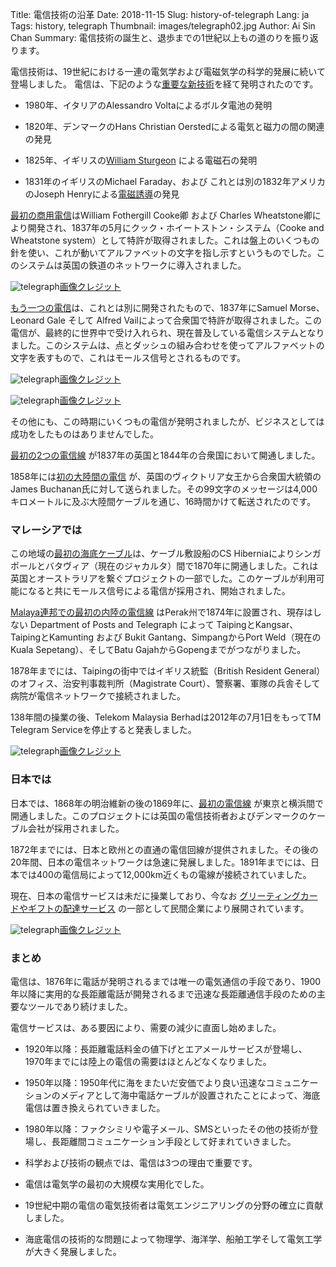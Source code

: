 Title: 電信技術の沿革
Date: 2018-11-15
Slug: history-of-telegraph
Lang: ja
Tags: history, telegraph
Thumbnail: images/telegraph02.jpg
Author: Ai Sin Chan
Summary: 電信技術の誕生と、退歩までの1世紀以上もの道のりを振り返ります。

電信技術は、19世紀における一連の電気学および電磁気学の科学的発展に続いて登場しました。
電信は、下記のような[重要な新技術](https://www.britannica.com/technology/telegraph)を経て発明されたのです。

- 1980年、イタリアのAlessandro Voltaによるボルタ電池の発明

- 1820年、デンマークのHans Christian Oerstedによる電気と磁力の間の関連の発見

- 1825年、イギリスの[William Sturgeon](https://www.thoughtco.com/who-invented-the-electromagnet-1991678)
による電磁石の発明

- 1831年のイギリスのMichael Faraday、および これとは別の1832年アメリカのJoseph Henryによる[電磁誘導](https://ja.wikipedia.org/wiki/%E3%83%95%E3%82%A1%E3%83%A9%E3%83%87%E3%83%BC%E3%81%AE%E9%9B%BB%E7%A3%81%E8%AA%98%E5%B0%8E%E3%81%AE%E6%B3%95%E5%89%87)の発見

[最初の商用電信](https://www.history.com/topics/inventions/telegraph)はWilliam Fothergill Cooke卿 および Charles Wheatstone卿により開発され、1837年の5月にクック・ホイートストン・システム（Cooke and Wheatstone system）として特許が取得されました。これは盤上のいくつもの針を使い、これが動いてアルファベットの文字を指し示すというものでした。このシステムは英国の鉄道のネットワークに導入されました。

![telegraph](/images/telegraph01.jpg)<a class="caption" href="https://en.wikipedia.org/wiki/Electrical_telegraph">画像クレジット</a>

[もう一つの電信](https://www.history.com/topics/inventions/telegraph)は、これとは別に開発されたもので、1837年にSamuel Morse、Leonard Gale そして Alfred Vailによって合衆国で特許が取得されました。この電信が、最終的に世界中で受け入れられ、現在普及している電信システムとなりました。このシステムは、点とダッシュの組み合わせを使ってアルファベットの文字を表すもので、これはモールス信号とされるものです。

![telegraph](/images/telegraph02.jpg)<a class="caption" href="https://en.wikipedia.org/wiki/Telegraphy">画像クレジット</a>

![telegraph](/images/telegraph03.jpg)<a class="caption" href="https://www.britannica.com/topic/International-Morse-Code">画像クレジット</a>

その他にも、この時期にいくつもの電信が発明されましたが、ビジネスとしては成功をしたものはありませんでした。

[最初の2つの電信線](https://ethw.org/Telegraph) が1837年の英国と1844年の合衆国において開通しました。
  
1858年には[初の大陸間の電信](https://www.telegraph.co.uk/technology/connecting-britain/first-electric-telegraph/) が、英国のヴィクトリア女王から合衆国大統領のJames Buchanan氏に対して送られました。その99文字のメッセージは4,000キロメートルに及ぶ大陸間ケーブルを通じ、16時間かけて転送されたのです。


### マレーシアでは

この地域の[最初の海底ケーブル](http://atlantic-cable.com/CableCos/Australia/)は、ケーブル敷設船のCS Hiberniaによりシンガポールとバタヴィア（現在のジャカルタ）間で1870年に開通しました。これは英国とオーストラリアを繋ぐプロジェクトの一部でした。このケーブルが利用可能になると共にモールス信号による電信が採用され、開始されました。

[Malaya連邦での最初の内陸の電信線](https://www.malaysia-traveller.com/telekom-museum.html) はPerak州で1874年に設置され、現存はしない Department of Posts and Telegraph によって TaipingとKangsar、TaipingとKamunting および Bukit Gantang、SimpangからPort Weld（現在のKuala Sepetang）、そしてBatu GajahからGopengまでがつながりました。

1878年までには、Taipingの街中ではイギリス統監（British Resident General）のオフィス、治安判事裁判所（Magistrate Court）、警察署、軍隊の兵舎そして病院が電信ネットワークで接続されました。

138年間の操業の後、Telekom Malaysia Berhadは2012年の7月1日をもってTM Telegram Serviceを停止すると発表しました。

![telegraph](/images/telegraph04.jpeg)<a class="caption" href="https://www.eziemall.com/telegraph-museum">画像クレジット</a>

### 日本では

日本では、1868年の明治維新の後の1869年に、[最初の電信線](https://ethw.org/Telegraph) が東京と横浜間で開通しました。このプロジェクトには英国の電信技術者およびデンマークのケーブル会社が採用されました。

1872年までには、日本と欧州との直通の電信回線が提供されました。その後の20年間、日本の電信ネットワークは急速に発展しました。1891年までには、日本では400の電信局によって12,000km近くもの電線が接続されていました。

現在、日本の電信サービスは未だに操業しており、今なお [グリーティングカードやギフトの配達サービス](https://www.verycard.net/) の一部として民間企業により展開されています。

![telegraph](/images/telegraph05.png)<a class="caption" href="https://www.verycard.net/">画像クレジット</a>

### まとめ

電信は、1876年に電話が発明されるまでは唯一の電気通信の手段であり、1900年以降に実用的な長距離電話が開発されるまで迅速な長距離通信手段のための主要なツールであり続けました。

電信サービスは、ある要因により、需要の減少に直面し始めました。 

- 1920年以降：長距離電話料金の値下げとエアメールサービスが登場し、1970年までには陸上の電信の需要はほとんどなくなりました。

-	1950年以降：1950年代に海をまたいだ安価でより良い迅速なコミュニケーションのメディアとして海中電話ケーブルが設置されたことによって、海底電信は置き換えられていきました。

- 1980年以降：ファクシミリや電子メール、SMSといったその他の技術が登場し、長距離間コミュニケーション手段として好まれていきました。

- 科学および技術の観点では、電信は3つの理由で重要です。 

- 電信は電気学の最初の大規模な実用化でした。

- 19世紀中期の電信の電気技術者は電気エンジニアリングの分野の確立に貢献しました。

- 海底電信の技術的な問題によって物理学、海洋学、船舶工学そして電気工学が大きく発展しました。

